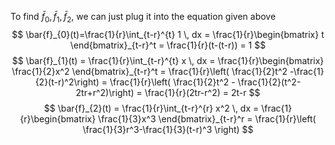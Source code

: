 To find $\bar{f}_{0}, \bar{f}_{1}, \bar{f}_{2}$, we can just plug it into the equation given above
$$
\bar{f}_{0}(t)=\frac{1}{r}\int_{t-r}^{t} 1 \, dx = \frac{1}{r}\begin{bmatrix}
t
\end{bmatrix}_{t-r}^t = \frac{1}{r}(t-(t-r)) = 1 
$$
$$
\bar{f}_{1}(t) = \frac{1}{r}\int_{t-r}^{t} x \, dx = \frac{1}{r}\begin{bmatrix}
\frac{1}{2}x^2
\end{bmatrix}_{t-r}^t  = \frac{1}{r}\left( \frac{1}{2}t^2 -\frac{1}{2}(t-r)^2\right) = \frac{1}{r}\left( \frac{1}{2}t^2 - \frac{1}{2}(t^2-2tr+r^2)\right) = \frac{1}{r}(2tr-r^2) = 2t-r
$$
$$
\bar{f}_{2}(t) = \frac{1}{r}\int_{t-r}^{r} x^2 \, dx = \frac{1}{r}\begin{bmatrix}
\frac{1}{3}x^3
\end{bmatrix}_{t-r}^r = \frac{1}{r}\left( \frac{1}{3}r^3-\frac{1}{3}(t-r)^3 \right)
$$

